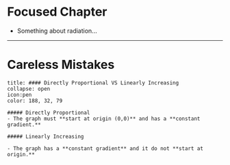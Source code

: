 # Focused Chapter
- Something about radiation...
--- 
# Careless Mistakes

```ad-note
title: #### Directly Proportional VS Linearly Increasing
collapse: open 
icon:pen
color: 188, 32, 79

##### Directly Proportional
- The graph must **start at origin (0,0)** and has a **constant gradient.**

##### Linearly Increasing

- The graph has a **constant gradient** and it do not **start at origin.**
``` 
